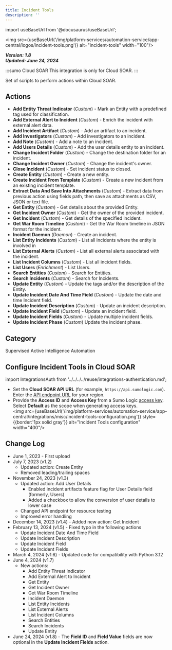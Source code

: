 ```yaml
---
title: Incident Tools
description: ''
---
```


import useBaseUrl from '@docusaurus/useBaseUrl';

<img src={useBaseUrl('/img/platform-services/automation-service/app-central/logos/incident-tools.png')} alt="incident-tools" width="100"/>

***Version: 1.8  
Updated: June 24, 2024***

:::sumo Cloud SOAR
This integration is only for Cloud SOAR.
:::

Set of scripts to perform actions within Cloud SOAR.

## Actions

* **Add Entity Threat Indicator** (*Custom*) - Mark an Entity with a predefined tag used for classification.
* **Add External Alert to Incident** (*Custom*) - Enrich the incident with external alert data.
* **Add Incident Artifact** (*Custom*) - Add an artifact to an incident.
* **Add Investigators** (*Custom*) - Add investigators to an incident.
* **Add Note** (*Custom*) - Add a note to an incident.
* **Add Users Details** (*Custom*) - Add the user details entity to an incident.
* **Change Incident Folder** (*Custom*) - Change the destination folder for an incident.
* **Change Incident Owner** (*Custom*) - Change the incident's owner.
* **Close Incident** (*Custom*) - Set incident status to closed.
* **Create Entity** (*Custom*) - Create a new entity.
* **Create Incident From Template** (*Custom*) - Create a new incident from an existing incident template.
* **Extract Data And Save Into Attachments** (*Custom*) - Extract data from previous action using fields path, then save as attachments as CSV, JSON or text file.
* **Get Entity** (*Custom*) - Get details about the provided Entity.
* **Get Incident Owner** (*Custom*) - Get the owner of the provided incident.
* **Get Incident** (*Custom*) - Get details of the specified incident.
* **Get War Room Timeline** (*Custom*) - Get the War Room timeline in JSON format for the incident.
* **Incident Daemon** (*Daemon*) - Create an incident.
* **List Entity Incidents** (*Custom*) - List all incidents where the entity is involved in
* **List External Alerts** (*Custom*) - List all external alerts associated with the incident.
* **List Incident Columns** (*Custom*) - List all incident fields.
* **List Users** (*Enrichment*) - List Users.
* **Search Entities** (*Custom*) - Search for Entities.
* **Search Incidents** (*Custom*) - Search for Incidents.
* **Update Entity** (*Custom*) - Update the tags and/or the description of the Entity.
* **Update Incident Date And Time Field** (*Custom*) - Update the date and time Incident field.
* **Update Incident Description** (*Custom*) - Update an incident description.
* **Update Incident Field** (*Custom*) - Update an incident field.
* **Update Incident Fields** (*Custom*) - Update multiple incident fields.
* **Update Incident Phase** (*Custom*) Update the incident phase.

## Category

Supervised Active Intelligence Automation

## Configure Incident Tools in Cloud SOAR

import IntegrationsAuth from '../../../../reuse/integrations-authentication.md';

<IntegrationsAuth/>

   * Set the **Cloud SOAR API URL** (for example, `https://api.sumologic.com`). Enter the [API endpoint URL](/docs/api/getting-started/#sumo-logic-endpoints-by-deployment-and-firewall-security) for your region.
   * Provide the **Access ID** and **Access Key** from a Sumo Logic [access key](/docs/manage/security/access-keys/). Select **Default** as the scope when generating access keys.<br/><img src={useBaseUrl('/img/platform-services/automation-service/app-central/integrations/misc/incident-tools-configuration.png')} style={{border:'1px solid gray'}} alt="Incident Tools configuration" width="400"/>

## Change Log

* June 1, 2023 - First upload
* July 7, 2023 (v1.2)
    + Updated action: Create Entity
    + Removed leading/trailing spaces
* November 24, 2023 (v1.3)
    + Updated action: Add User Details
        - Enabled incident artifacts feature flag for User Details field (formerly, Users)
        - Added a checkbox to allow the conversion of user details to lower case
    + Changed API endpoint for resource testing
    + Improved error handling
* December 14, 2023 (v1.4) - Added new action: Get Incident
* February 13, 2024 (v1.5) - Fixed typo in the following actions
    + Update Incident Date And Time Field
    + Update Incident Description
    + Update Incident Field
    + Update Incident Fields
* March 4, 2024 (v1.6) - Updated code for compatibility with Python 3.12
* June 4, 2024 (v1.7) 
  * New actions:
    * Add Entity Threat Indicator
    * Add External Alert to Incident
    * Get Entity
    * Get Incident Owner
    * Get War Room Timeline
    * Incident Daemon
    * List Entity Incidents
    * List External Alerts
    * List Incident Columns
    * Search Entities
    * Search Incidents
    * Update Entity
* June 24, 2024 (v1.8) - The **Field ID** and **Field Value** fields are now optional in the **Update Incident Fields** action.
